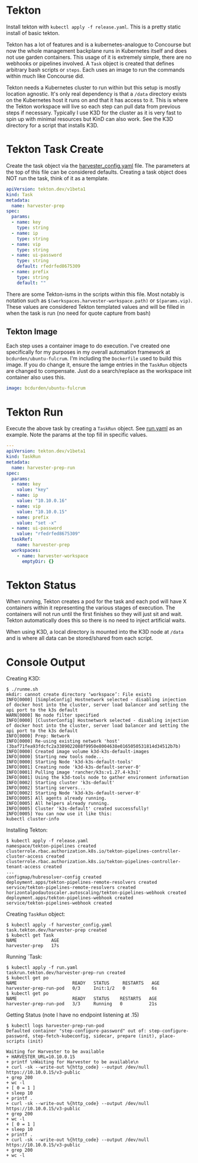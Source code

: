 # Tekton 

Install tekton with `kubectl apply -f release.yaml`.  This is a pretty static install of basic tekton. 

Tekton has a lot of features and is a kubernetes-analogue to Concourse but now the whole management backplane runs in Kubernetes itself and does not use garden containers. This usage of it is extremely simple, there are no webhooks or pipelines involved. A `Task` object is created that defines arbitrary bash scripts or `steps`. Each uses an image to run the commands within much like Concourse did.

Tekton needs a Kubernetes cluster to run within but this setup is mostly location agnostic. It's only real dependency is that a `/data` directory exists on the Kubernetes host it runs on and that it has access to it. This is where the Tekton workspace will live so each step can pull data from previous steps if necessary. Typically I use K3D for the cluster as it is very fast to spin up with minimal resources but KinD can also work. See the K3D directory for a script that installs K3D.


# Tekton Task Create
Create the task object via the [harvester_config.yaml](./harvester_config.yaml) file. The parameters at the top of this file can be considered defaults. Creating a task object does NOT run the task, think of it as a template.

```yaml
apiVersion: tekton.dev/v1beta1
kind: Task
metadata:
  name: harvester-prep
spec:
  params:
  - name: key
    type: string
  - name: ip
    type: string
  - name: vip
    type: string
  - name: ui-password
    type: string
    default: rfedrfed8675309
  - name: prefix
    type: string
    default: ""
```


There are some Tekton-isms in the scripts within this file. Most notably is notation such as `$(workspaces.harvester-workspace.path)` or `$(params.vip)`. These values are considered Tekton templated values and will be filled in when the task is run (no need for quote capture from bash)

## Tekton Image
Each step uses a container image to do execution. I've created one specifically for my purposes in my overall automation framework at `bcdurden/ubuntu-fulcrum`. I'm including the `Dockerfile` used to build this image. If you do change it, ensure the iamge entries in the `TaskRun` objects are changed to compensate. Just do a search/replace as the workspace init container also uses this.

```yaml
image: bcdurden/ubuntu-fulcrum
```

# Tekton Run
Execute the above task by creating a `TaskRun` object. See [run.yaml](./run.yaml) as an example. Note the params at the top fill in specific values.

```yaml
---
apiVersion: tekton.dev/v1beta1
kind: TaskRun
metadata:
  name: harvester-prep-run
spec:
  params:
  - name: key
    value: "key"
  - name: ip
    value: "10.10.0.16"
  - name: vip
    value: "10.10.0.15"
  - name: prefix
    value: "set -x"
  - name: ui-password
    value: "rfedrfed8675309"
  taskRef:
    name: harvester-prep
  workspaces:
    - name: harvester-workspace 
      emptyDir: {}      
```

# Tekton Status
When running, Tekton creates a pod for the task and each pod will have X containers within it representing the various stages of execution. The containers will not run until the first finishes so they will just sit and wait. Tekton automatically does this so there is no need to inject artificial waits. 

When using K3D, a local directory is mounted into the K3D node at `/data` and is where all data can be stored/shared from each script. 

# Console Output

Creating K3D:

```console
$ ./runme.sh 
mkdir: cannot create directory ‘workspace’: File exists
INFO[0000] [SimpleConfig] Hostnetwork selected - disabling injection of docker host into the cluster, server load balancer and setting the api port to the k3s default 
WARN[0000] No node filter specified                     
INFO[0000] [ClusterConfig] Hostnetwork selected - disabling injection of docker host into the cluster, server load balancer and setting the api port to the k3s default 
INFO[0000] Prep: Network                                
INFO[0000] Re-using existing network 'host' (3baf71fea93fdcfc2a3389022088f9950e8004638e0165050531814d34512b7b) 
INFO[0000] Created image volume k3d-k3s-default-images  
INFO[0000] Starting new tools node...                   
INFO[0000] Starting Node 'k3d-k3s-default-tools'        
INFO[0001] Creating node 'k3d-k3s-default-server-0'     
INFO[0001] Pulling image 'rancher/k3s:v1.27.4-k3s1'     
INFO[0001] Using the k3d-tools node to gather environment information 
INFO[0002] Starting cluster 'k3s-default'               
INFO[0002] Starting servers...                          
INFO[0002] Starting Node 'k3d-k3s-default-server-0'     
INFO[0005] All agents already running.                  
INFO[0005] All helpers already running.                 
INFO[0005] Cluster 'k3s-default' created successfully!  
INFO[0005] You can now use it like this:                
kubectl cluster-info
```

Installing Tekton:

```console
$ kubectl apply -f release.yaml 
namespace/tekton-pipelines created
clusterrole.rbac.authorization.k8s.io/tekton-pipelines-controller-cluster-access created
clusterrole.rbac.authorization.k8s.io/tekton-pipelines-controller-tenant-access created
...
configmap/hubresolver-config created
deployment.apps/tekton-pipelines-remote-resolvers created
service/tekton-pipelines-remote-resolvers created
horizontalpodautoscaler.autoscaling/tekton-pipelines-webhook created
deployment.apps/tekton-pipelines-webhook created
service/tekton-pipelines-webhook created
```

Creating `TaskRun` object:

```console
$ kubectl apply -f harvester_config.yaml 
task.tekton.dev/harvester-prep created
$ kubectl get Task
NAME             AGE
harvester-prep   17s
```

Running `Task:

```console
$ kubectl apply -f run.yaml 
taskrun.tekton.dev/harvester-prep-run created
$ kubectl get po
NAME                     READY   STATUS     RESTARTS   AGE
harvester-prep-run-pod   0/3     Init:1/2   0          6s
$ kubectl get po
NAME                     READY   STATUS    RESTARTS   AGE
harvester-prep-run-pod   3/3     Running   0          21s
```

Getting Status (note I have no endpoint listening at .15)

```console
$ kubectl logs harvester-prep-run-pod 
Defaulted container "step-configure-password" out of: step-configure-password, step-fetch-kubeconfig, sidecar, prepare (init), place-scripts (init)

Waiting for Harvester to be available
+ HARVESTER_URL=10.10.0.15
+ printf \nWaiting for Harvester to be available\n
+ curl -sk --write-out %{http_code} --output /dev/null https://10.10.0.15/v3-public
+ grep 200
+ wc -l
+ [ 0 = 1 ]
+ sleep 10
+ printf .
+ curl -sk --write-out %{http_code} --output /dev/null https://10.10.0.15/v3-public
+ grep 200
+ wc -l
+ [ 0 = 1 ]
+ sleep 10
+ printf .
+ curl -sk --write-out %{http_code} --output /dev/null https://10.10.0.15/v3-public
+ grep 200
+ wc -l
```
